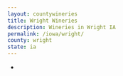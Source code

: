 ```yaml
---
layout: countywineries
title: Wright Wineries
description: Wineries in Wright IA
permalink: /iowa/wright/
county: wright
state: ia
---
```

-
